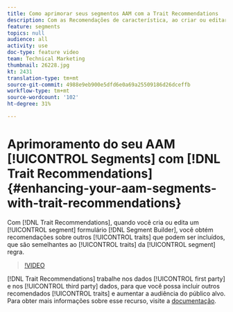 ```yaml
---
title: Como aprimorar seus segmentos AAM com a Trait Recommendations
description: Com as Recomendações de característica, ao criar ou editar um segmento no Construtor de segmento, você recebe recomendações sobre as características adicionais que você pode incluir, semelhantes às características na regra de segmento.
feature: segments
topics: null
audience: all
activity: use
doc-type: feature video
team: Technical Marketing
thumbnail: 26228.jpg
kt: 2431
translation-type: tm+mt
source-git-commit: 4988e9eb900e5dfd6e0a69a25509186d26dceffb
workflow-type: tm+mt
source-wordcount: '102'
ht-degree: 31%

---
```



# Aprimoramento do seu AAM [!UICONTROL Segments] com [!DNL Trait Recommendations] {#enhancing-your-aam-segments-with-trait-recommendations}

Com [!DNL Trait Recommendations], quando você cria ou edita um [!UICONTROL segment] formulário [!DNL Segment Builder], você obtém recomendações sobre outros [!UICONTROL traits] que podem ser incluídos, que são semelhantes ao [!UICONTROL traits] da [!UICONTROL segment] regra.

>[!VIDEO](https://video.tv.adobe.com/v/26228/?quality=12)

[!DNL Trait Recommendations] trabalhe nos dados [!UICONTROL first party] e nos [!UICONTROL third party] dados, para que você possa incluir outros recomendados [!UICONTROL traits] e aumentar a audiência do público alvo.\
Para obter mais informações sobre esse recurso, visite a [documentação](https://experiencecloud.adobe.com/resources/help/en_US/aam/trait-recommendations.html).